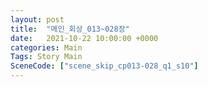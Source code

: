 ```yaml
---
layout: post
title:  "메인_회상_013~028장"
date:   2021-10-22 10:00:00 +0000
categories: Main
Tags: Story Main
SceneCode: ["scene_skip_cp013-028_q1_s10"]
---
```

